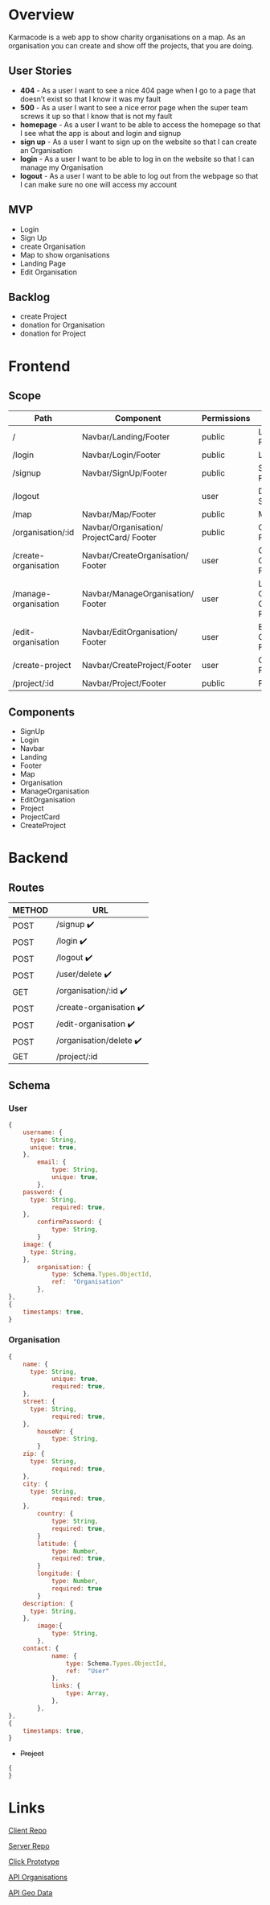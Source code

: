 # Overview

Karmacode is a web app to show charity organisations on a map. As an organisation you can create and show off the projects, that you are doing.

## User Stories

- **404** - As a user I want to see a nice 404 page when I go to a page that doesn’t exist so that I know it was my fault
- **500** - As a user I want to see a nice error page when the super team screws it up so that I know that is not my fault
- **homepage** - As a user I want to be able to access the homepage so that I see what the app is about and login and signup
- **sign up** - As a user I want to sign up on the website so that I can create an Organisation
- **login** - As a user I want to be able to log in on the website so that I can manage my Organisation
- **logout** - As a user I want to be able to log out from the webpage so that I can make sure no one will access my account

## MVP

- Login
- Sign Up
- create Organisation
- Map to show organisations
- Landing Page
- Edit Organisation

## Backlog

- create Project
- donation for Organisation
- donation for Project

# Frontend

## Scope

| Path                 | Component                                | Permissions | Action                                    |
| -------------------- | ---------------------------------------- | ----------- | ----------------------------------------- |
| /                    | Navbar/Landing/Footer                    | public      | Landing Page                              |
| /login               | Navbar/Login/Footer                      | public      | Login Page                                |
| /signup              | Navbar/SignUp/Footer                     | public      | Sign Up Page                              |
| /logout              |                                          | user        | Delete Session                            |
| /map                 | Navbar/Map/Footer                        | public      | Map Page                                  |
| /organisation/:id    | Navbar/Organisation/ ProjectCard/ Footer | public      | Organisation Page                         |
| /create-organisation | Navbar/CreateOrganisation/ Footer        | user        | Create Organisation Form                  |
| /manage-organisation | Navbar/ManageOrganisation/ Footer        | user        | Link to Edit Organisation/ Create Project |
| /edit-organisation   | Navbar/EditOrganisation/ Footer          | user        | Edit Organisation Form                    |
| /create-project      | Navbar/CreateProject/Footer              | user        | Create Project Form                       |
| /project/:id         | Navbar/Project/Footer                    | public      | Project Page                              |

## Components

- SignUp
- Login
- Navbar
- Landing
- Footer
- Map
- Organisation
- ManageOrganisation
- EditOrganisation
- Project
- ProjectCard
- CreateProject

# Backend

## Routes

| METHOD | URL                                     |
| ------ | --------------------------------------- |
| POST   | /signup :heavy_check_mark:              |
| POST   | /login :heavy_check_mark:               |
| POST   | /logout :heavy_check_mark:              |
| POST   | /user/delete :heavy_check_mark:         |
| GET    | /organisation/:id :heavy_check_mark:    |
| POST   | /create-organisation :heavy_check_mark: |
| POST   | /edit-organisation :heavy_check_mark:   |
| POST   | /organisation/delete :heavy_check_mark: |
| GET    | /project/:id                            |

## Schema

### User

```jsx
{
    username: {
      type: String,
      unique: true,
    },
		email: {
			type: String,
			unique: true,
		},
    password: {
      type: String,
			required: true,
    },
		confirmPassword: {
			type: String,
		}
    image: {
      type: String,
    },
		organisation: {
			type: Schema.Types.ObjectId,
			ref:  "Organisation"
		},
},
{
    timestamps: true,
}
```

### Organisation

```jsx
{
    name: {
      type: String,
			unique: true,
			required: true,
    },
    street: {
      type: String,
			required: true,
    },
		houseNr: {
			type: String,
		}
    zip: {
      type: String,
			required: true,
    },
    city: {
      type: String,
			required: true,
    },
		country: {
			type: String,
			required: true,
		}
		latitude: {
			type: Number,
			required: true,
		}
		longitude: {
			type: Number,
			required: true
		}
    description: {
      type: String,
    },
		image:{
			type: String,
		},
    contact: {
			name: {
				type: Schema.Types.ObjectId,
				ref:  "User"
			},
			links: {
				type: Array,
			},
		},
},
{
    timestamps: true,
}
```

- ~~Project~~

```jsx
{
}
```

# Links

[Client Repo](https://github.com/AisKreme/karmacode-client)

[Server Repo](https://github.com/AisKreme/karmacode-server)

[Click Prototype](https://www.figma.com/proto/W9lv4t5UFyGqB8xkgi8Z0s/Karmacode?node-id=14%3A33&scaling=contain&page-id=0%3A1&starting-point-node-id=14%3A33)

[API Organisations](https://github.com/betterplace/betterplace_apidocs)

[API Geo Data](https://nominatim.org/release-docs/develop/api/Overview/)
